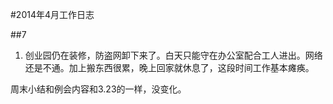 #2014年4月工作日志

##7
1. 创业园仍在装修，防盗网卸下来了。白天只能守在办公室配合工人进出。网络还是不通。加上搬东西很累，晚上回家就休息了，这段时间工作基本瘫痪。

周末小结和例会内容和3.23的一样，没变化。
